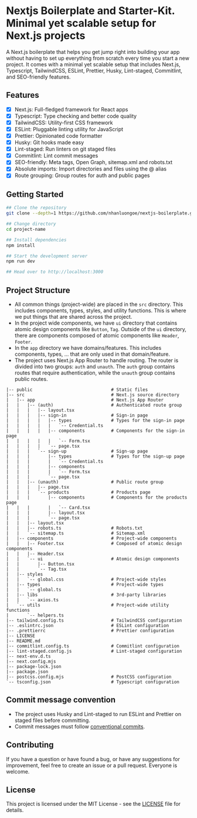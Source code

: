 # Nextjs Boilerplate and Starter-Kit. Minimal yet scalable setup for Next.js projects

A Next.js boilerplate that helps you get jump right into building your app without having to set up everything from scratch every time you start a new project. It comes with a minimal yet scalable setup that includes Next.js, Typescript, TailwindCSS, ESLint, Prettier, Husky, Lint-staged, Commitlint, and SEO-friendly features.

## Features

- [x] Next.js: Full-fledged framework for React apps
- [x] Typescript: Type checking and better code quality
- [x] TailwindCSS: Utility-first CSS framework
- [x] ESLint: Pluggable linting utility for JavaScript
- [x] Prettier: Opinionated code formatter
- [x] Husky: Git hooks made easy
- [x] Lint-staged: Run linters on git staged files
- [x] Commitlint: Lint commit messages
- [x] SEO-friendly: Meta tags, Open Graph, sitemap.xml and robots.txt
- [x] Absolute imports: Import directories and files using the @ alias
- [x] Route grouping: Group routes for auth and public pages

## Getting Started

```bash
## Clone the repository
git clone --depth=1 https://github.com/nhanluongoe/nextjs-boilerplate.git project-name

## Change directory
cd project-name

## Install dependencies
npm install

## Start the development server
npm run dev

## Head over to http://localhost:3000
```

## Project Structure

- All common things (project-wide) are placed in the `src` directory. This includes components, types, styles, and utility functions. This is where we put things that are shared across the project.
- In the project wide components, we have `ui` directory that contains atomic design components like `Button`, `Tag`. Outside of the `ui` directory, there are components composed of atomic components like `Header`, `Footer`.
- In the `app` directory we have domains/features. This includes components, types, ... that are only used in that domain/feature.
- The project uses Next.js App Router to handle routing. The router is divided into two groups: `auth` and `unauth`. The `auth` group contains routes that require authentication, while the `unauth` group contains public routes.

```
|-- public                              # Static files
|-- src                                 # Next.js source directory
|   |-- app                             # Next.js App Router
|   |   |-- (auth)                      # Authenticated route group
|   |   |   |-- layout.tsx
|   |   |   |-- sign-in                 # Sign-in page
|   |   |   |   |-- types               # Types for the sign-in page
|   |   |   |   |   `-- Credential.ts
|   |   |   |   |-- components          # Components for the sign-in page
|   |   |   |   |   `-- Form.tsx
|   |   |   |   `-- page.tsx
|   |   |   `-- sign-up                 # Sign-up page
|   |   |       |-- types               # Types for the sign-up page
|   |   |       |   `-- Credential.ts
|   |   |       |-- components
|   |   |       |   `-- Form.tsx
|   |   |       `-- page.tsx
|   |   |-- (unauth)                    # Public route group
|   |   |   |-- page.tsx
|   |   |   `-- products                # Products page
|   |   |       |-- components          # Components for the products page
|   |   |       |   `-- Card.tsx
|   |   |       |-- layout.tsx
|   |   |       `-- page.tsx
|   |   |-- layout.tsx
|   |   |-- robots.ts                   # Robots.txt
|   |   `-- sitemap.ts                  # Sitemap.xml
|   |-- components                      # Project-wide components
|   |   |-- Footer.tsx                  # Composed of atomic design components
|   |   |-- Header.tsx
|   |   `-- ui                          # Atomic design components
|   |       |-- Button.tsx
|   |       `-- Tag.tsx
|   |-- styles
|   |   `-- global.css                  # Project-wide styles
|   |-- types                           # Project-wide types
|   |   `-- global.ts
|   |-- libs                            # 3rd-party libraries
|   |   `-- axios.ts
|   `-- utils                           # Project-wide utility functions
|       `-- helpers.ts
|-- tailwind.config.ts                  # TailwindCSS configuration
|-- .eslintrc.json                      # ESLint configuration
|-- .prettierrc                         # Prettier configuration
|-- LICENSE
|-- README.md
|-- commitlint.config.ts                # Commitlint configuration
|-- lint-staged.config.js               # Lint-staged configuration
|-- next-env.d.ts
|-- next.config.mjs
|-- package-lock.json
|-- package.json
|-- postcss.config.mjs                  # PostCSS configuration
`-- tsconfig.json                       # Typescript configuration
```

## Commit message convention

- The project uses Husky and Lint-staged to run ESLint and Prettier on staged files before committing.
- Commit messages must follow [conventional commits](https://www.conventionalcommits.org/en/v1.0.0/).

## Contributing

If you have a question or have found a bug, or have any suggestions for improvement, feel free to create an issue or a pull request. Everyone is welcome.

## License

This project is licensed under the MIT License - see the [LICENSE](LICENSE) file for details.
